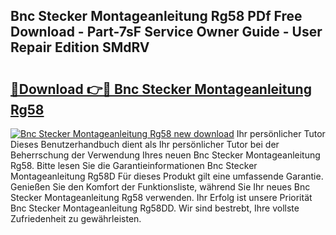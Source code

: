 ## Bnc Stecker Montageanleitung Rg58 PDf Free Download - Part-7sF Service Owner Guide - User Repair Edition SMdRV

# <h2><a href="http://df76mo.blite.top/?on=Bnc+Stecker+Montageanleitung+Rg58">🔗Download 👉🔴 Bnc Stecker Montageanleitung Rg58</a></h2>

[![Bnc Stecker Montageanleitung Rg58 new download](https://i.imgur.com/lujVjoI.png)](http://df76mo.blite.top/?on=Bnc+Stecker+Montageanleitung+Rg58)
Ihr persönlicher Tutor Dieses Benutzerhandbuch dient als Ihr persönlicher Tutor bei der Beherrschung der Verwendung Ihres neuen Bnc Stecker Montageanleitung Rg58. Bitte lesen Sie die Garantieinformationen Bnc Stecker Montageanleitung Rg58D Für dieses Produkt gilt eine umfassende Garantie. Genießen Sie den Komfort der Funktionsliste, während Sie Ihr neues Bnc Stecker Montageanleitung Rg58 verwenden. Ihr Erfolg ist unsere Priorität Bnc Stecker Montageanleitung Rg58DD. Wir sind bestrebt, Ihre vollste Zufriedenheit zu gewährleisten.
